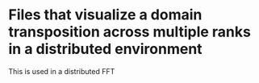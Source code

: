 # Files that visualize a domain transposition across multiple ranks in a distributed environment

This is used in a distributed FFT